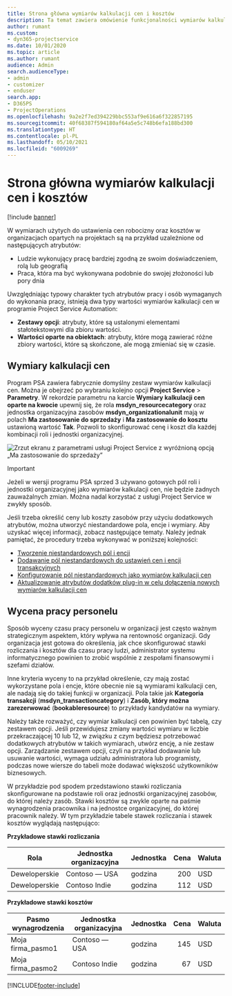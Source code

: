 ```yaml
---
title: Strona główna wymiarów kalkulacji cen i kosztów
description: Ta temat zawiera omówienie funkcjonalności wymiarów kalkulacji cen.
author: rumant
ms.custom:
- dyn365-projectservice
ms.date: 10/01/2020
ms.topic: article
ms.author: rumant
audience: Admin
search.audienceType:
- admin
- customizer
- enduser
search.app:
- D365PS
- ProjectOperations
ms.openlocfilehash: 9a2e2f7ed394229bbc553af9e616a6f322857195
ms.sourcegitcommit: 40f68387f594180af64a5e5c748b6efa188bd300
ms.translationtype: HT
ms.contentlocale: pl-PL
ms.lasthandoff: 05/10/2021
ms.locfileid: "6009269"
---
```

# <a name="pricing-and-costing-dimensions-home-page"></a>Strona główna wymiarów kalkulacji cen i kosztów

[!include [banner](../includes/psa-now-project-operations.md)]

W wymiarach użytych do ustawienia cen robocizny oraz kosztów w organizacjach opartych na projektach są na przykład uzależnione od następujących atrybutów:

- Ludzie wykonujący pracę bardziej zgodną ze swoim doświadczeniem, rolą lub geografią
- Praca, która ma być wykonywana podobnie do swojej złożoności lub pory dnia

Uwzględniając typowy charakter tych atrybutów pracy i osób wymaganych do wykonania pracy, istnieją dwa typy wartości wymiarów kalkulacji cen w programie Project Service Automation: 

- **Zestawy opcji**: atrybuty, które są ustalonymi elementami stałotekstowymi dla zbioru wartości.
- **Wartości oparte na obiektach**: atrybuty, które mogą zawierać różne zbiory wartości, które są skończone, ale mogą zmieniać się w czasie.

## <a name="pricing-dimensions"></a>Wymiary kalkulacji cen

Program PSA zawiera fabrycznie domyślny zestaw wymiarów kalkulacji cen. Można je obejrzeć po wybraniu kolejno opcji **Project Service** > **Parametry**. W rekordzie parametru na karcie **Wymiary kalkulacji cen oparte na kwocie** upewnij się, że rola **msdyn_resourcecategory** oraz jednostka organizacyjna zasobów **msdyn_organizationalunit** mają w polach **Ma zastosowanie do sprzedaży** i **Ma zastosowanie do kosztu** ustawioną wartość **Tak**. Pozwoli to skonfigurować cenę i koszt dla każdej kombinacji roli i jednostki organizacyjnej.

![Zrzut ekranu z parametrami usługi Project Service z wyróżnioną opcją „Ma zastosowanie do sprzedaży”](media/PS-OOB-parameters.png)

> [!IMPORTANT]
> Jeżeli w wersji programu PSA sprzed 3 używano gotowych pól roli i jednostki organizacyjnej jako wymiarów kalkulacji cen, nie będzie żadnych zauważalnych zmian. Można nadal korzystać z usługi Project Service w zwykły sposób. 

Jeśli trzeba określić ceny lub koszty zasobów przy użyciu dodatkowych atrybutów, można utworzyć niestandardowe pola, encje i wymiary. Aby uzyskać więcej informacji, zobacz następujące tematy. Należy jednak pamiętać, że procedury trzeba wykonywać w poniższej kolejności:

- [Tworzenie niestandardowych pól i encji](create-custom-fields-entities.md)
- [Dodawanie pól niestandardowych do ustawień cen i encji transakcyjnych](field-references.md)
- [Konfigurowanie pól niestandardowych jako wymiarów kalkulacji cen ](set-up-pricing-dimensions.md)
- [Aktualizowanie atrybutów dodatków plug-in w celu dołączenia nowych wymiarów kalkulacji cen](update-plug-in-attributes.md)

## <a name="pricing-human-resource-time"></a>Wycena pracy personelu
Sposób wyceny czasu pracy personelu w organizacji jest często ważnym strategicznym aspektem, który wpływa na rentowność organizacji. Gdy organizacja jest gotowa do określenia, jak chce skonfigurować stawki rozliczania i kosztów dla czasu pracy ludzi, administrator systemu informatycznego powinien to zrobić wspólnie z zespołami finansowymi i szefami działów.

Inne kryteria wyceny to na przykład określenie, czy mają zostać wykorzystane pola i encje, które obecnie nie są wymiarami kalkulacji cen, ale nadają się do takiej funkcji w organizacji. Pola takie jak **Kategoria transakcji** (**msdyn_transactioncategory**) i **Zasób, który można zarezerwować** (**bookableresource**) to przykłady kandydatów na wymiary. 

Należy także rozważyć, czy wymiar kalkulacji cen powinien być tabelą, czy zestawem opcji. Jeśli przewidujesz zmiany wartości wymiaru w liczbie przekraczającej 10 lub 12, w związku z czym będziesz potrzebować dodatkowych atrybutów w takich wymiarach, utwórz encję, a nie zestaw opcji. Zarządzanie zestawem opcji, czyli na przykład dodawanie lub usuwanie wartości, wymaga udziału administratora lub programisty, podczas nowe wiersze do tabeli może dodawać większość użytkowników biznesowych.

W przykładzie pod spodem przedstawiono stawki rozliczania skonfigurowane na podstawie roli oraz jednostki organizacyjnej zasobów, do której należy zasób. Stawki kosztów są zwykle oparte na paśmie wynagrodzenia pracownika i na jednostce organizacyjnej, do której pracownik należy. W tym przykładzie tabele stawek rozliczania i stawek kosztów wyglądają następująco:

**Przykładowe stawki rozliczania**

| Rola        | Jednostka organizacyjna    |Jednostka      |Cena      |Waluta  |
| ------------|-------------|----------|----------:|----------|
| Deweloperskie   | Contoso — USA  |godzina | 200|USD     |
| Deweloperskie   | Contoso Indie |godzina|   112|USD     |


**Przykładowe stawki kosztów**

| Pasmo wynagrodzenia     | Jednostka organizacyjna    |Jednostka      |Cena      |Waluta  |
| ----------------|-------------|----------|----------:|----------|
| Moja firma_pasmo1 | Contoso — USA  |godzina | 145|USD     |
| Moja firma_pasmo2 | Contoso Indie |godzina|   67|USD     |


[!INCLUDE[footer-include](../includes/footer-banner.md)]